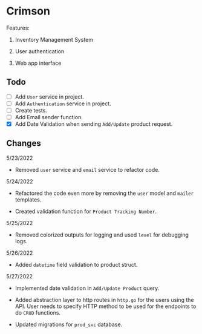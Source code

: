 # Crimson

Features:

1. Inventory Management System

2. User authentication

3. Web app interface

## Todo

- [ ] Add `User` service in project.
- [ ] Add `Authentication` service in project.
- [ ] Create tests.
- [ ] Add Email sender function.
- [x] Add Date Validation when sending `Add/Update` product request.

## Changes

5/23/2022

- Removed `user` service and `email` service to refactor code.

5/24/2022

- Refactored the code even more by removing the `user` model and `mailer` templates.

- Created validation function for `Product Tracking Number`.

5/25/2022

- Removed colorized outputs for logging and used `level` for debugging logs.

5/26/2022

- Added `datetime` field validation to product struct.

5/27/2022

- Implemented date validation in `Add/Update Product` query.

- Added abstraction layer to http routes in `http.go` for the users using the API. User needs to specify HTTP method to be used for the endpoints to do `CRUD` functions.

- Updated migrations for `prod_svc` database.
